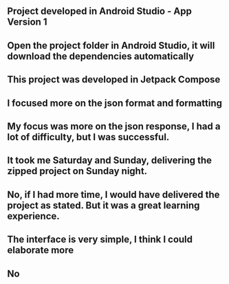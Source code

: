 ## Project developed in Android Studio - App Version 1

## Open the project folder in Android Studio, it will download the dependencies automatically

## This project was developed in Jetpack Compose

## I focused more on the json format and formatting

## My focus was more on the json response, I had a lot of difficulty, but I was successful.

## It took me Saturday and Sunday, delivering the zipped project on Sunday night.

## No, if I had more time, I would have delivered the project as stated. But it was a great learning experience.

## The interface is very simple, I think I could elaborate more

## No